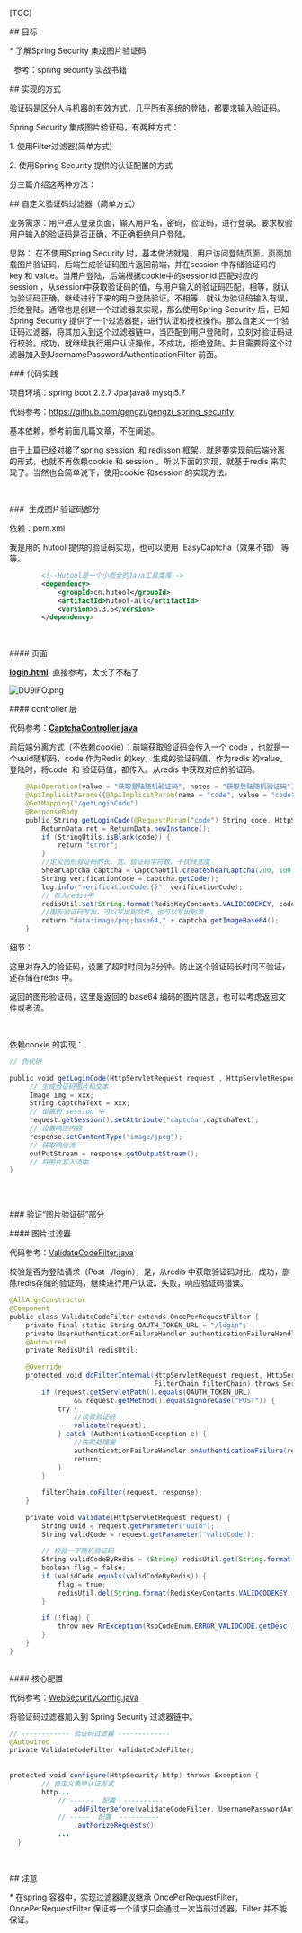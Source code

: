 [TOC]

## 目标

* 了解Spring Security 集成图片验证码

  参考：spring security 实战书籍

## 实现的方式

验证码是区分人与机器的有效方式，几乎所有系统的登陆，都要求输入验证码。

Spring Security 集成图片验证码，有两种方式：

1. 使用Filter过滤器(简单方式)

2. 使用Spring Security 提供的认证配置的方式

分三篇介绍这两种方法：

## 自定义验证码过滤器（简单方式）

业务需求：用户进入登录页面，输入用户名，密码，验证码，进行登录。要求校验用户输入的验证码是否正确，不正确拒绝用户登陆。

思路： 在不使用Spring Security 时，基本做法就是，用户访问登陆页面，页面加载图片验证码，后端生成验证码图片返回前端，并在session 中存储验证码的key 和 value。当用户登陆，后端根据cookie中的sessionid 匹配对应的session ，从session中获取验证码的值，与用户输入的验证码匹配，相等，就认为验证码正确，继续进行下来的用户登陆验证。不相等，就认为验证码输入有误，拒绝登陆。通常也是创建一个过滤器来实现，那么使用Spring Security 后，已知Spring Security 提供了一个过滤器链，进行认证和授权操作。那么自定义一个验证码过滤器，将其加入到这个过滤器链中，当匹配到用户登陆时，立刻对验证码进行校验。成功，就继续执行用户认证操作，不成功，拒绝登陆。并且需要将这个过滤器加入到UsernamePasswordAuthenticationFilter 前面。

### 代码实践

项目环境：spring boot 2.2.7 Jpa java8 mysql5.7

代码参考：https://github.com/gengzi/gengzi_spring_security

基本依赖，参考前面几篇文章，不在阐述。

由于上篇已经对接了spring session  和 redisson 框架，就是要实现前后端分离的形式，也就不再依赖cookie 和 session 。所以下面的实现，就基于redis 来实现了。当然也会简单说下，使用cookie 和session 的实现方法。

 

###  生成图片验证码部分

依赖：pom.xml

我是用的 hutool 提供的验证码实现，也可以使用  EasyCaptcha（效果不错） 等等。

```xml
        <!--Hutool是一个小而全的Java工具类库-->
        <dependency>
            <groupId>cn.hutool</groupId>
            <artifactId>hutool-all</artifactId>
            <version>5.3.6</version>
        </dependency>
```

 

#### 页面

[**login.html**](https://github.com/gengzi/gengzi_spring_security/blob/master/gengzi_spring_security/src/main/resources/templates/login.html)  直接参考，太长了不粘了

![DU9iFO.png](https://s3.ax1x.com/2020/11/24/DU9iFO.png)

#### controller 层

代码参考：[**CaptchaController.java**](https://github.com/gengzi/gengzi_spring_security/blob/master/gengzi_spring_security/src/main/java/fun/gengzi/gengzi_spring_security/sys/controller/CaptchaController.java)

前后端分离方式（不依赖cookie）：前端获取验证码会传入一个 code ，也就是一个uuid随机码，code 作为Redis 的key，生成的验证码值，作为redis 的value。登陆时，将code  和 验证码值，都传入。从redis 中获取对应的验证码。

```java
    @ApiOperation(value = "获取登陆随机验证码", notes = "获取登陆随机验证码")
    @ApiImplicitParams({@ApiImplicitParam(name = "code", value = "code", required = true)})
    @GetMapping("/getLoginCode")
    @ResponseBody
    public String getLoginCode(@RequestParam("code") String code, HttpServletResponse response) {
        ReturnData ret = ReturnData.newInstance();
        if (StringUtils.isBlank(code)) {
            return "error";
        }
        //定义图形验证码的长、宽、验证码字符数、干扰线宽度
        ShearCaptcha captcha = CaptchaUtil.createShearCaptcha(200, 100, 4, 4);
        String verificationCode = captcha.getCode();
        log.info("verificationCode:{}", verificationCode);
        // 存入redis中
        redisUtil.set(String.format(RedisKeyContants.VALIDCODEKEY, code), verificationCode, 180);
        //图形验证码写出，可以写出到文件，也可以写出到流
        return "data:image/png;base64," + captcha.getImageBase64();
    }
```

细节：

这里对存入的验证码，设置了超时时间为3分钟。防止这个验证码长时间不验证，还存储在redis 中。

返回的图形验证码，这里是返回的 base64 编码的图片信息，也可以考虑返回文件或者流。

 

依赖cookie 的实现：

```java
// 伪代码
 
public void getLoginCode(HttpServletRequest request , HttpServletResponse response) {
     // 生成验证码图片和文本
     Image img = xxx;
     String captchaText = xxx;
     // 设置到 session 中
     request.getSession().setAttribute("captcha",captchaText);
     // 设置响应内容
     response.setContentType("image/jpeg");
     // 获取响应流
     outPutStream = response.getOutputStream();
     // 将图片写入流中
}
 
```

 

### 验证“图片验证码”部分

#### 图片过滤器

代码参考：[ValidateCodeFilter.java](https://github.com/gengzi/gengzi_spring_security/blob/master/gengzi_spring_security/src/main/java/fun/gengzi/gengzi_spring_security/filter/ValidateCodeFilter.java)

校验是否为登陆请求（Post   /login），是，从redis 中获取验证码对比，成功，删除redis存储的验证码，继续进行用户认证。失败，响应验证码错误。

```java
@AllArgsConstructor
@Component
public class ValidateCodeFilter extends OncePerRequestFilter {
    private final static String OAUTH_TOKEN_URL = "/login";
    private UserAuthenticationFailureHandler authenticationFailureHandler;
    @Autowired
    private RedisUtil redisUtil;
 
    @Override
    protected void doFilterInternal(HttpServletRequest request, HttpServletResponse response,
                                    FilterChain filterChain) throws ServletException, IOException {
        if (request.getServletPath().equals(OAUTH_TOKEN_URL)
                && request.getMethod().equalsIgnoreCase("POST")) {
            try {
                //校验验证码
                validate(request);
            } catch (AuthenticationException e) {
                //失败处理器
                authenticationFailureHandler.onAuthenticationFailure(request, response, e);
                return;
            }
        }
 
        filterChain.doFilter(request, response);
    }
 
    private void validate(HttpServletRequest request) {
        String uuid = request.getParameter("uuid");
        String validCode = request.getParameter("validCode");
 
        // 校验一下随机验证码
        String validCodeByRedis = (String) redisUtil.get(String.format(RedisKeyContants.VALIDCODEKEY, uuid));
        boolean flag = false;
        if (validCode.equals(validCodeByRedis)) {
            flag = true;
            redisUtil.del(String.format(RedisKeyContants.VALIDCODEKEY, uuid));
        }
 
        if (!flag) {
            throw new RrException(RspCodeEnum.ERROR_VALIDCODE.getDesc(), RspCodeEnum.ERROR_VALIDCODE.getCode());
        }
    }
}
 
```

#### 核心配置

代码参考：[WebSecurityConfig.java](https://github.com/gengzi/gengzi_spring_security/blob/master/gengzi_spring_security/src/main/java/fun/gengzi/gengzi_spring_security/config/WebSecurityConfig.java)

将验证码过滤器加入到 Spring Security 过滤器链中。

```java
// ------------ 验证码过滤器 -------------
@Autowired
private ValidateCodeFilter validateCodeFilter;
 
 
protected void configure(HttpSecurity http) throws Exception {
        // 自定义表单认证方式
        http...
            // ------  配置  ----------
                addFilterBefore(validateCodeFilter, UsernamePasswordAuthenticationFilter.class)
            // -----  配置  ----------
                .authorizeRequests()
            ...
  }
```

 

## 注意

* 在spring 容器中，实现过滤器建议继承 OncePerRequestFilter，OncePerRequestFilter 保证每一个请求只会通过一次当前过滤器，Filter 并不能保证。

 

 

 

 